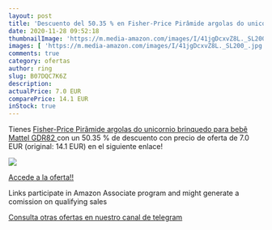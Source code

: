 ```yaml
---
layout: post
title: 'Descuento del 50.35 % en Fisher-Price Pirâmide argolas do unicorn'
date: 2020-11-28 09:52:18
thumbnailImage: 'https://m.media-amazon.com/images/I/41jgDcxvZ8L._SL200_.jpg'
images: [ 'https://m.media-amazon.com/images/I/41jgDcxvZ8L._SL200_.jpg' ]
comments: true
category: ofertas
author: ring
slug: B07DQC7K6Z
description:
actualPrice: 7.0 EUR
comparePrice: 14.1 EUR
inStock: true
---
```


Tienes [Fisher-Price Pirâmide argolas do unicornio  brinquedo para bebê  Mattel GDR82 ](https://www.amazon.es/dp/B07DQC7K6Z/?tag=redken-21) con un 50.35 % de descuento con precio de oferta de 7.0 EUR (original: 14.1 EUR) en el siguiente enlace!

[![](https://m.media-amazon.com/images/I/41jgDcxvZ8L._SL200_.jpg)](https://www.amazon.es/dp/B07DQC7K6Z/?tag=redken-21)

[Accede a la oferta!!](https://www.amazon.es/dp/B07DQC7K6Z/?tag=redken-21)

Links participate in Amazon Associate program and might generate a comission on qualifying sales

[Consulta otras ofertas en nuestro canal de telegram](https://t.me/s/ofertas25)
